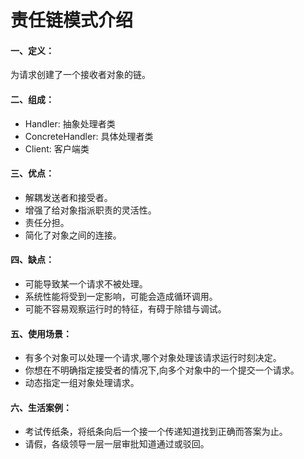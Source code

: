 # 责任链模式介绍

#### 一、定义：
为请求创建了一个接收者对象的链。

#### 二、组成：

- Handler: 抽象处理者类
- ConcreteHandler: 具体处理者类
- Client: 客户端类

#### 三、优点：

- 解耦发送者和接受者。
- 增强了给对象指派职责的灵活性。
- 责任分担。
- 简化了对象之间的连接。

#### 四、缺点：

- 可能导致某一个请求不被处理。
- 系统性能将受到一定影响，可能会造成循环调用。
- 可能不容易观察运行时的特征，有碍于除错与调试。

#### 五、使用场景：

- 有多个对象可以处理一个请求,哪个对象处理该请求运行时刻决定。
- 你想在不明确指定接受者的情况下,向多个对象中的一个提交一个请求。
- 动态指定一组对象处理请求。

#### 六、生活案例：

- 考试传纸条，将纸条向后一个接一个传递知道找到正确而答案为止。
- 请假，各级领导一层一层审批知道通过或驳回。



